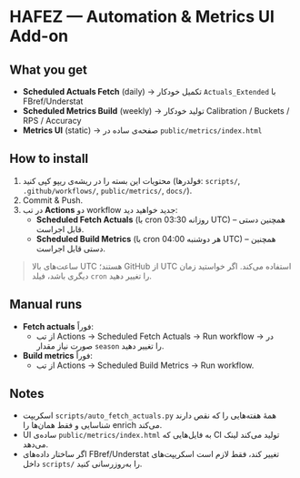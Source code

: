 
# HAFEZ — Automation & Metrics UI Add-on

## What you get
- **Scheduled Actuals Fetch** (daily) → تکمیل خودکار `Actuals_Extended` با FBref/Understat
- **Scheduled Metrics Build** (weekly) → تولید خودکار Calibration / Buckets / RPS / Accuracy
- **Metrics UI** (static) → صفحه‌ی ساده در `public/metrics/index.html`

## How to install
1) محتویات این بسته را در ریشه‌ی ریپو کپی کنید (فولدرها: `scripts/`, `.github/workflows/`, `public/metrics/`, `docs/`).
2) Commit & Push.
3) در تب **Actions** دو workflow جدید خواهید دید:
   - **Scheduled Fetch Actuals** (با cron روزانه 03:30 UTC) – همچنین دستی قابل اجراست.
   - **Scheduled Build Metrics** (با cron هر دوشنبه 04:00 UTC) – همچنین دستی قابل اجراست.

> ساعت‌های بالا UTC هستند؛ GitHub از UTC استفاده می‌کند. اگر خواستید زمان دیگری باشد، فیلد `cron` را تغییر دهید.

## Manual runs
- **Fetch actuals** فوراً:
  - از تب Actions → Scheduled Fetch Actuals → Run workflow → در صورت نیاز مقدار `season` را تغییر دهید.
- **Build metrics** فوراً:
  - از تب Actions → Scheduled Build Metrics → Run workflow.

## Notes
- اسکریپت `scripts/auto_fetch_actuals.py` همهٔ هفته‌هایی را که نقص دارند شناسایی و فقط همان‌ها را enrich می‌کند.
- UI ساده‌ی `public/metrics/index.html` به فایل‌هایی که CI تولید می‌کند لینک می‌دهد.
- اگر ساختار داده‌های FBref/Understat تغییر کند، فقط لازم است اسکریپت‌های داخل `scripts/` را به‌روزرسانی کنید.
